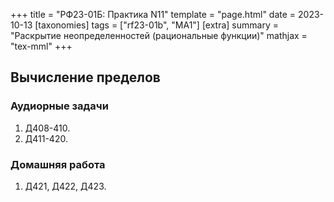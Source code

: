 +++
title = "РФ23-01Б: Практика N11"
template = "page.html"
date = 2023-10-13
[taxonomies]
tags = ["rf23-01b", "MA1"]
[extra]
summary = "Раскрытие неопределенностей (рациональные функции)"
mathjax = "tex-mml"
+++

<!-- more -->
## Вычисление пределов

### Аудиорные задачи

1. Д408-410.
2. Д411-420.

### Домашняя работа

1. Д421, Д422, Д423.
